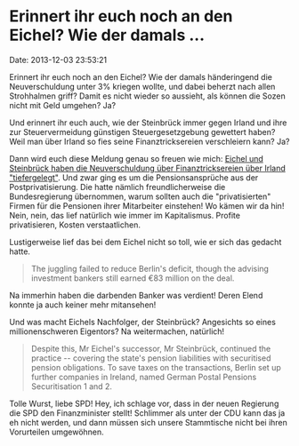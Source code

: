 Erinnert ihr euch noch an den Eichel? Wie der damals \...
=========================================================

Date: 2013-12-03 23:53:21

Erinnert ihr euch noch an den Eichel? Wie der damals händeringend die
Neuverschuldung unter 3% kriegen wollte, und dabei beherzt nach allen
Strohhalmen griff? Damit es nicht wieder so aussieht, als können die
Sozen nicht mit Geld umgehen? Ja?

Und erinnert ihr euch auch, wie der Steinbrück immer gegen Irland und
ihre zur Steuervermeidung günstigen Steuergesetzgebung gewettert haben?
Weil man über Irland so fies seine Finanztricksereien verschleiern kann?
Ja?

Dann wird euch diese Meldung genau so freuen wie mich: [Eichel und
Steinbrück haben die Neuverschuldung über Finanztricksereien über Irland
\"tiefergelegt\"](http://www.irishtimes.com/business/economy/german-ministers-used-irish-shell-firms-to-balance-budget-1.1613637).
Und zwar ging es um die Pensionsansprüche aus der Postprivatisierung.
Die hatte nämlich freundlicherweise die Bundesregierung übernommen,
warum sollten auch die \"privatisierten\" Firmen für die Pensionen ihrer
Mitarbeiter einstehen! Wo kämen wir da hin! Nein, nein, das lief
natürlich wie immer im Kapitalismus. Profite privatisieren, Kosten
verstaatlichen.

Lustigerweise lief das bei dem Eichel nicht so toll, wie er sich das
gedacht hatte.

> The juggling failed to reduce Berlin's deficit, though the advising
> investment bankers still earned €83 million on the deal.

Na immerhin haben die darbenden Banker was verdient! Deren Elend konnte
ja auch keiner mehr mitansehen!

Und was macht Eichels Nachfolger, der Steinbrück? Angesichts so eines
millionenschweren Eigentors? Na weitermachen, natürlich!

> Despite this, Mr Eichel's successor, Mr Steinbrück, continued the
> practice -- covering the state's pension liabilities with securitised
> pension obligations. To save taxes on the transactions, Berlin set up
> further companies in Ireland, named German Postal Pensions
> Securitisation 1 and 2.

Tolle Wurst, liebe SPD! Hey, ich schlage vor, dass in der neuen
Regierung die SPD den Finanzminister stellt! Schlimmer als unter der CDU
kann das ja eh nicht werden, und dann müssen sich unsere Stammtische
nicht bei ihren Vorurteilen umgewöhnen.
